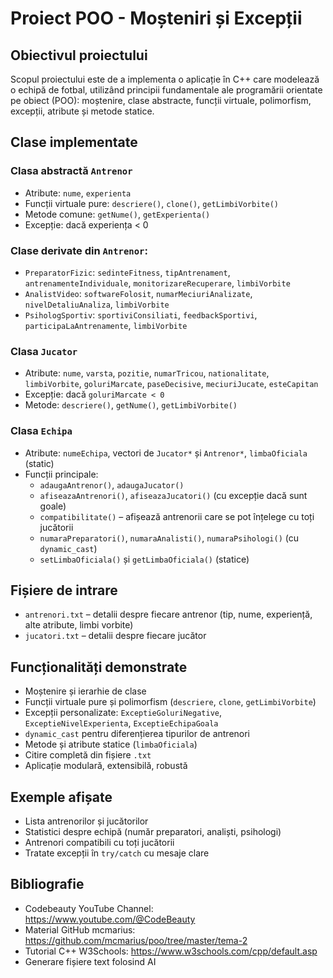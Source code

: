# Proiect POO - Moșteniri și Excepții

## Obiectivul proiectului
Scopul proiectului este de a implementa o aplicație în C++ care modelează o echipă de fotbal, utilizând principii fundamentale ale programării orientate pe obiect (POO): moștenire, clase abstracte, funcții virtuale, polimorfism, excepții, atribute și metode statice.

## Clase implementate

###  Clasa abstractă `Antrenor`
- Atribute: `nume`, `experienta`
- Funcții virtuale pure: `descriere()`, `clone()`, `getLimbiVorbite()`
- Metode comune: `getNume()`, `getExperienta()`
- Excepție: dacă experiența < 0

###  Clase derivate din `Antrenor`:
- `PreparatorFizic`: `sedinteFitness`, `tipAntrenament`, `antrenamenteIndividuale`, `monitorizareRecuperare`, `limbiVorbite`
- `AnalistVideo`: `softwareFolosit`, `numarMeciuriAnalizate`, `nivelDetaliuAnaliza`, `limbiVorbite`
- `PsihologSportiv`: `sportiviConsiliati`, `feedbackSportivi`, `participaLaAntrenamente`, `limbiVorbite`

###  Clasa `Jucator`
- Atribute: `nume`, `varsta`, `pozitie`, `numarTricou`, `nationalitate`, `limbiVorbite`, `goluriMarcate`, `paseDecisive`, `meciuriJucate`, `esteCapitan`
- Excepție: dacă `goluriMarcate < 0`
- Metode: `descriere()`, `getNume()`, `getLimbiVorbite()`

###  Clasa `Echipa`
- Atribute: `numeEchipa`, vectori de `Jucator*` și `Antrenor*`, `limbaOficiala` (static)
- Funcții principale:
  - `adaugaAntrenor()`, `adaugaJucator()`
  - `afiseazaAntrenori()`, `afiseazaJucatori()` (cu excepție dacă sunt goale)
  - `compatibilitate()` – afișează antrenorii care se pot înțelege cu toți jucătorii
  - `numaraPreparatori()`, `numaraAnalisti()`, `numaraPsihologi()` (cu `dynamic_cast`)
  - `setLimbaOficiala()` și `getLimbaOficiala()` (statice)

## Fișiere de intrare
- `antrenori.txt` – detalii despre fiecare antrenor (tip, nume, experiență, alte atribute, limbi vorbite)
- `jucatori.txt` – detalii despre fiecare jucător

## Funcționalități demonstrate
- Moștenire și ierarhie de clase
- Funcții virtuale pure și polimorfism (`descriere`, `clone`, `getLimbiVorbite`)
- Excepții personalizate: `ExceptieGoluriNegative`, `ExceptieNivelExperienta`, `ExceptieEchipaGoala`
- `dynamic_cast` pentru diferențierea tipurilor de antrenori
- Metode și atribute statice (`limbaOficiala`)
- Citire completă din fișiere `.txt`
- Aplicație modulară, extensibilă, robustă

##  Exemple afișate
- Lista antrenorilor și jucătorilor
- Statistici despre echipă (număr preparatori, analiști, psihologi)
- Antrenori compatibili cu toți jucătorii
- Tratate excepții în `try/catch` cu mesaje clare

## Bibliografie

- Codebeauty YouTube Channel: https://www.youtube.com/@CodeBeauty
- Material GitHub mcmarius: https://github.com/mcmarius/poo/tree/master/tema-2
- Tutorial C++ W3Schools: https://www.w3schools.com/cpp/default.asp
- Generare fișiere text folosind AI
